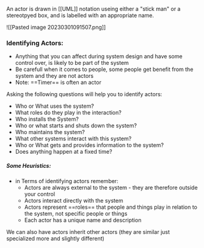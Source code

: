 An actor is drawn in [[UML]] notation useing either a "stick man" or a stereotpyed box, and is labelled with an appropriate name.

![[Pasted image 20230301091507.png]]

### Identifying Actors:
- Anything that you can affect during system design and have some control over, is likely to be part of the system
- Be carefull when it comes to people, some people get benefit from the system and they are not actors
- Note: ==Timer== is often an actor

Asking the following questions will help you to identify actors:
- Who or What uses the system?
- What roles do they play in the interaction?
- Who installs the System?
- Who or what starts and shuts down the system?
- Who maintains the system?
- What other systems interact with this system?
- Who or What gets and provides information to the system?
- Does anything happen at a fixed time?

##### Some Heuristics:
- in Terms of identifying actors remember:
	- Actors are always external to the system - they are therefore outside your control
	- Actors interact directly with the system
	- Actors represent ==roles== that people and things play in relation to the system, not specific people or things
	- Each actor has a unique name and description

We can also have actors inherit other actors (they are similar just specialized more and slightly different)